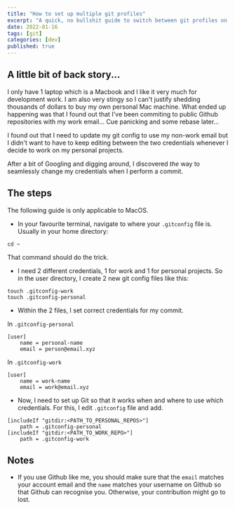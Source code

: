 ```yaml
---
title: "How to set up multiple git profiles"
excerpt: "A quick, no bullshit guide to switch between git profiles on your machine."
date: 2022-01-16
tags: [git]
categories: [dev]
published: true
---
```



## A little bit of back story...

I only have 1 laptop which is a Macbook and I like it very much for development work. I am also very stingy so I can't justify shedding thousands of dollars to buy my own personal Mac machine. What ended up happening was that I found out that I've been commiting to public Github repositories with my work email... Cue panicking and some rebase later...

I found out that I need to update my git config to use my non-work email but I didn't want to have to keep editing between the two credentials whenever I decide to work on my personal projects.

After a bit of Googling and digging around, I discovered *the* way to seamlessly change my credentials when I perform a commit.

## The steps

The following guide is only applicable to MacOS.

* In your favourite terminal, navigate to where your `.gitconfig` file is. Usually in your home directory:

```shell
cd ~
``` 

That command should do the trick.

* I need 2 different credentials, 1 for work and 1 for personal projects. So in the user directory, I create 2 new git config files like this:

```shell
touch .gitconfig-work
touch .gitconfig-personal
```

* Within the 2 files, I set correct credentials for my commit.

In `.gitconfig-personal`

```
[user]
	name = personal-name
	email = person@email.xyz
```

In `.gitconfig-work`

```
[user]
	name = work-name
	email = work@email.xyz
```

* Now, I need to set up Git so that it works when and where to use which credentials. For this, I edit `.gitconfig` file and add.

```
[includeIf "gitdir:<PATH_TO_PERSONAL_REPOS>"]
  	path = .gitconfig-personal
[includeIf "gitdir:<PATH_TO_WORK_REPO>"]
  	path = .gitconfig-work
```

## Notes

* If you use Github like me, you should make sure that the `email` matches your account email and the `name` matches your username on Github so that Github can recognise you. Otherwise, your contribution might go to lost.
